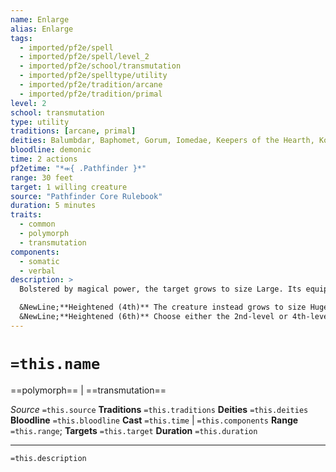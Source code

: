 ```yaml
---
name: Enlarge
alias: Enlarge
tags:
  - imported/pf2e/spell
  - imported/pf2e/spell/level_2
  - imported/pf2e/school/transmutation
  - imported/pf2e/spelltype/utility
  - imported/pf2e/tradition/arcane
  - imported/pf2e/tradition/primal
level: 2
school: transmutation
type: utility
traditions: [arcane, primal]
deities: Balumbdar, Baphomet, Gorum, Iomedae, Keepers of the Hearth, Kostchtchie, Kurgess, Rovagug, The Laborer's Bastion
bloodline: demonic
time: 2 actions
pf2etime: "*⬺{ .Pathfinder }*"
range: 30 feet
target: 1 willing creature
source: "Pathfinder Core Rulebook"
duration: 5 minutes
traits:
  - common
  - polymorph
  - transmutation
components:
  - somatic
  - verbal
description: >
  Bolstered by magical power, the target grows to size Large. Its equipment grows with it but returns to natural size if removed. The creature is [[Clumsy]] 1. Its reach increases by 5 feet (or by 10 feet if it started out Tiny), and it gains a +2 status bonus to melee damage. This spell has no effect on a Large or larger creature.

  &NewLine;**Heightened (4th)** The creature instead grows to size Huge. The status bonus to melee damage is +4 and the creature's reach increases by 10 feet (or 15 feet if the creature started out Tiny). The spell has no effect on a Huge or larger creature. 
  &NewLine;**Heightened (6th)** Choose either the 2nd-level or 4th-level version of this spell and apply its effects to 10 willing creatures.
---
```

# `=this.name`
==polymorph== | ==transmutation==

*Source* `=this.source`
**Traditions** `=this.traditions`
**Deities** `=this.deities`
**Bloodline** `=this.bloodline`
**Cast** `=this.time` | `=this.components`
**Range** `=this.range`; **Targets** `=this.target`
**Duration** `=this.duration`

***
`=this.description`